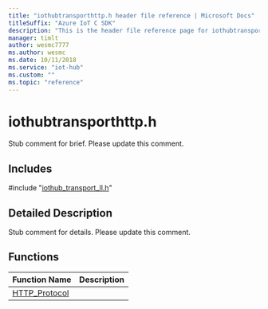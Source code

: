 ```yaml
---                             
title: "iothubtransporthttp.h header file reference | Microsoft Docs" 
titleSuffix: "Azure IoT C SDK"            
description: "This is the header file reference page for iothubtransporthttp.h in the Azure IoT C SDK. This SDK is used with Azure IoT Hub and Azure IoT Hub Device Provisioning Service"            
manager: timlt                 
author: wesmc7777              
ms.author: wesmc               
ms.date: 10/11/2018                    
ms.service: "iot-hub"             
ms.custom: ""                
ms.topic: "reference"        
---                            
```


# iothubtransporthttp.h 

Stub comment for brief. Please update this comment.

## Includes

\#include "[iothub_transport_ll.h](iothub-transport-ll-h.md)"  

## Detailed Description

Stub comment for details. Please update this comment.

## Functions

Function Name                  | Description                                
--------------------------------|---------------------------------------------
[HTTP_Protocol](./iothubtransporthttp-h/http-protocol.md)            | 

